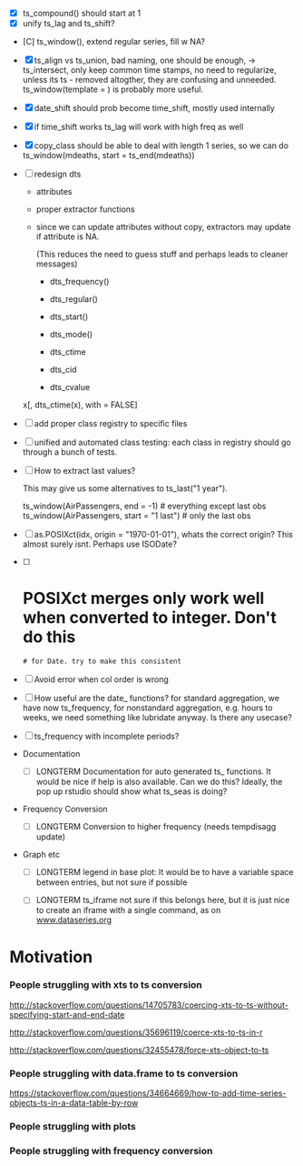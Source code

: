 - [X] ts_compound() should start at 1
- [X] unify ts_lag and ts_shift?

- [C] ts_window(), extend regular series, fill w NA?
- [X] ts_align vs ts_union, bad naming, one should be enough, -> ts_intersect, 
      only keep common time stamps, no need to regularize, unless its ts
      - removed altogther, they are confusing and unneeded. 
      ts_window(template = ) is probably more useful.

      
- [X] date_shift should prob become time_shift, mostly used internally 
- [X] if time_shift works ts_lag will work with high freq as well


- [X] copy_class should be able to deal with length 1 series, so we can do
  ts_window(mdeaths, start = ts_end(mdeaths))



- [ ] redesign dts
  - attributes
  - proper extractor functions
  - since we can update attributes without copy, extractors may update if 
    attribute is NA. 

    (This reduces the need to guess stuff and perhaps leads to 
    cleaner messages)

    - dts_frequency()
    - dts_regular()
    - dts_start()
    - dts_mode()  

    - dts_ctime
    - dts_cid
    - dts_cvalue

  x[, dts_ctime(x), with = FALSE]


- [ ] add proper class registry to specific files

- [ ] unified and automated class testing: each class in registry should go through a bunch of tests.



- [ ] How to extract last values?

  This may give us some alternatives to ts_last("1 year").

  ts_window(AirPassengers, end = -1)         # everything except last obs
  ts_window(AirPassengers, start = "1 last") # only the last obs


- [ ] as.POSIXct(idx, origin = "1970-01-01"), whats the correct origin? This 
      almost surely isnt. Perhaps use ISODate?
- [ ]   # POSIXct merges only work well when converted to integer. Don't do this 
        # for Date. try to make this consistent

- [ ] Avoid error when col order is wrong

- [ ] How useful are the date_ functions?
      for standard aggregation, we have now ts_frequency, 
      for nonstandard aggregation, e.g. hours to weeks, we need something like 
      lubridate anyway. Is there any usecase?


- [ ] ts_frequency with incomplete periods?


- Documentation

  - [ ] LONGTERM Documentation for auto generated ts_ functions.
        It would be nice if help is also available. 
        Can we do this? Ideally, the pop up rstudio should show what ts_seas is doing?

- Frequency Conversion

  - [ ] LONGTERM Conversion to higher frequency (needs tempdisagg update)

- Graph etc

  - [ ] LONGTERM legend in base plot: It would be to have a variable space 
        between entries, but not sure if possible
  - [ ] LONGTERM ts_iframe not sure if this belongs here, but it is just nice
        to create an iframe with a single command, as on www.dataseries.org


# Motivation

### People struggling with xts to ts conversion

http://stackoverflow.com/questions/14705783/coercing-xts-to-ts-without-specifying-start-and-end-date

http://stackoverflow.com/questions/35696119/coerce-xts-to-ts-in-r

http://stackoverflow.com/questions/32455478/force-xts-object-to-ts



### People struggling with data.frame to ts conversion

https://stackoverflow.com/questions/34664669/how-to-add-time-series-objects-ts-in-a-data-table-by-row



### People struggling with plots




### People struggling with frequency conversion

